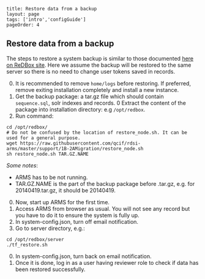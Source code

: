```
title: Restore data from a backup
layout: page
tags: ['intro','configGuide']
pageOrder: 4
```
## Restore data from a backup
The steps to restore a system backup is similar to those documented [here on ReDBox site](http://www.redboxresearchdata.com.au/documentation/system-administration/general-administration/system-restore-or-migration).
Here we assume the backup will be restored to the same server so there is no need to change user tokens saved in records.
 
0. It is recommended to remove `home/logs` before restoring. If preferred, remove exiting installation completely and install a new instance.
0. Get the backup package: a tar.gz file which should contain `sequence.sql`, solr indexes and records.
0  Extract the content of the package into installation directory: e.g `/opt/redbox`.
0. Run command:
```shell
cd /opt/redbox/
# Do not be confused by the location of restore_node.sh. It can be used for a general purpose.
wget https://raw.githubusercontent.com/qcif/rdsi-arms/master/support/1B-2AMigration/restore_node.sh
sh restore_node.sh TAR.GZ.NAME
```
  *Some notes*:
  * ARMS has to be not running.
  * TAR.GZ.NAME is the part of the backup package before .tar.gz, e.g. for 20140419.tar.gz, it should be 20140419.
0. Now, start up ARMS for the first time.
0. Access ARMS from browser as usual. You will not see any record but you have to do it to ensure the system is fully up.
0. In system-config.json, turn off email notification.
0. Go to server directory, e.g.:
```shell
cd /opt/redbox/server
./tf_restore.sh
```
0. In system-config.json, turn back on email notification.
0. Once it is done, log in as a user having reviewer role to check if data has been restored successfully.
